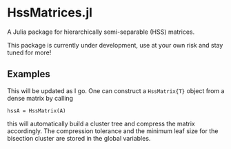 # HssMatrices.jl

A Julia package for hierarchically semi-separable (HSS) matrices.

This package is currently under development, use at your own risk and stay tuned for more!

## Examples

This will be updated as I go. One can construct a `HssMatrix{T}` object from a dense matrix by calling
```
hssA = HssMatrix(A)
```
this will automatically build a cluster tree and compress the matrix accordingly. The compression tolerance and the minimum leaf size for the bisection cluster are stored in the global variables.
